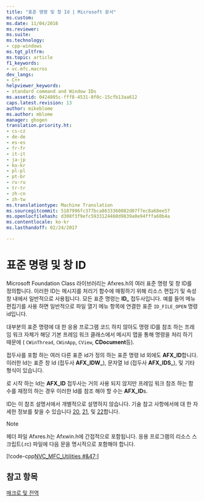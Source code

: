 ```yaml
---
title: "표준 명령 및 창 Id | Microsoft 문서"
ms.custom: 
ms.date: 11/04/2016
ms.reviewer: 
ms.suite: 
ms.technology:
- cpp-windows
ms.tgt_pltfrm: 
ms.topic: article
f1_keywords:
- vc.mfc.macros
dev_langs:
- C++
helpviewer_keywords:
- standard command and Window IDs
ms.assetid: 0424805c-fff8-4531-8f0c-15cfb13aa612
caps.latest.revision: 13
author: mikeblome
ms.author: mblome
manager: ghogen
translation.priority.ht:
- cs-cz
- de-de
- es-es
- fr-fr
- it-it
- ja-jp
- ko-kr
- pl-pl
- pt-br
- ru-ru
- tr-tr
- zh-cn
- zh-tw
ms.translationtype: Machine Translation
ms.sourcegitcommit: 5187996fc377bca8633360082d07f7ec8a68ee57
ms.openlocfilehash: d308f3f9efc5933124460d9839a0e94fffa60b4a
ms.contentlocale: ko-kr
ms.lasthandoff: 02/24/2017

---
```

# <a name="standard-command-and-window-ids"></a>표준 명령 및 창 ID
Microsoft Foundation Class 라이브러리는 Afxres.h의 여러 표준 명령 및 창 ID를 정의합니다. 이러한 ID는 메시지를 처리기 함수에 매핑하기 위해 리소스 편집기 및 속성 창 내에서 일반적으로 사용됩니다. 모든 표준 명령는 **ID_** 접두사입니다. 예를 들어 메뉴 편집기를 사용 하면 일반적으로 파일 열기 메뉴 항목에 연결한 표준 `ID_FILE_OPEN` 명령 id입니다.  
  
 대부분의 표준 명령에 대 한 응용 프로그램 코드 하지 않아도 명령 ID를 참조 하는 프레임 워크 자체가 해당 기본 프레임 워크 클래스에서 메시지 맵을 통해 명령을 처리 하기 때문에 ( `CWinThread`, `CWinApp`, `CView`, **CDocument**등).  
  
 접두사를 포함 하는 여러 다른 표준 id가 정의 하는 표준 명령 Id 외에도 **AFX_ID**합니다. 이러한 Id는 표준 창 Id (접두사 **AFX_IDW_**), 문자열 Id (접두사 **AFX_IDS_**), 및 기타 형식이 있습니다.  
  
 로 시작 하는 Id는 **AFX_ID** 접두사는 거의 사용 되지 않지만 프레임 워크 참조 하는 함수를 재정의 하는 경우 이러한 Id를 참조 해야 할 수는 **AFX_ID**s.  
  
 ID는 이 참조 설명서에서 개별적으로 설명하지 않습니다. 기술 참고 사항에서에 대 한 자세한 정보를 찾을 수 있습니다 [20](../../mfc/tn020-id-naming-and-numbering-conventions.md), [21](../../mfc/tn021-command-and-message-routing.md), 및 [22](../../mfc/tn022-standard-commands-implementation.md)합니다.  
  
> [!NOTE]
>  헤더 파일 Afxres.h는 Afxwin.h에 간접적으로 포함됩니다. 응용 프로그램의 리소스 스크립트(.rc) 파일에 다음 문을 명시적으로 포함해야 합니다.  
  
 [!code-cpp[NVC_MFC_Utilities #&47;](../../mfc/codesnippet/cpp/standard-command-and-window-ids_1.h)]  
  
## <a name="see-also"></a>참고 항목  
 [매크로 및 전역](../../mfc/reference/mfc-macros-and-globals.md)

